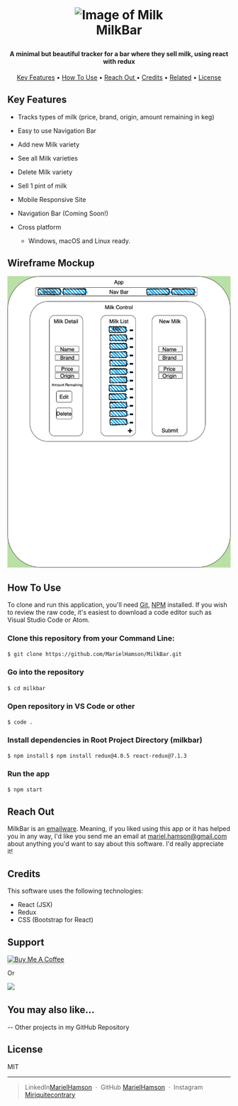 <h1 align="center">
  <br>
	
![Image of Milk](https://images.unsplash.com/photo-1563636619-e9143da7973b?ixlib=rb-1.2.1&ixid=eyJhcHBfaWQiOjEyMDd9&auto=format&fit=crop&w=701&q=80)
  <br>
MilkBar  <br>
</h1>

<h4 align="center">A minimal but beautiful tracker for a bar where they sell milk, using react with redux</h4>

<p align="center">
  <a href="#key-features">Key Features</a> •
  <a href="#how-to-use">How To Use</a> •
  <a href="#reach-out"> Reach Out </a> •
  <a href="#credits">Credits</a> •
  <a href="#you-may-also-like">Related</a> •
  <a href="#license">License</a>
</p>

## Key Features

- Tracks types of milk (price, brand, origin, amount remaining in keg)
- Easy to use Navigation Bar
- Add new Milk variety
- See all Milk varieties
- Delete Milk variety
- Sell 1 pint of milk
- Mobile Responsive Site
- Navigation Bar (Coming Soon!)

- Cross platform
  - Windows, macOS and Linux ready.

## Wireframe Mockup

![component mockup](public/milkbar-mockup.png)

## How To Use

To clone and run this application, you'll need [Git](https://git-scm.com), [NPM](https://www.npmjs.com/get-npm) installed. If you wish to review the raw code, it's easiest to download a code editor such as Visual Studio Code or Atom.

### Clone this repository from your Command Line:

`$ git clone https://github.com/MarielHamson/MilkBar.git`

### Go into the repository

`$ cd milkbar`

### Open repository in VS Code or other

`$ code .`

### Install dependencies in Root Project Directory (milkbar)

`$ npm install`
`$ npm install redux@4.0.5 react-redux@7.1.3`

### Run the app

`$ npm start`

## Reach Out

MilkBar is an [emailware](https://en.wiktionary.org/wiki/emailware). Meaning, if you liked using this app or it has helped you in any way, I'd like you send me an email at <mariel.hamson@gmail.com> about anything you'd want to say about this software. I'd really appreciate it!

## Credits

This software uses the following technologies:

- React (JSX)
- Redux
- CSS (Bootstrap for React)

## Support

<a href="https://www.buymeacoffee.com/" target="_blank"><img src="https://www.buymeacoffee.com/assets/img/custom_images/purple_img.png" alt="Buy Me A Coffee" style="height: 41px !important;width: 174px !important;box-shadow: 0px 3px 2px 0px rgba(190, 190, 190, 0.5) !important;-webkit-box-shadow: 0px 3px 2px 0px rgba(190, 190, 190, 0.5) !important;" ></a>

<p>Or</p>

<a href="https://www.patreon.com/">
	<img src="https://c5.patreon.com/external/logo/become_a_patron_button@2x.png" width="160">
</a>

## You may also like...

-- Other projects in my GitHub Repository

## License

MIT

---

> LinkedIn[MarielHamson](https://www.linkedin.com/MarielHamson) &nbsp;&middot;&nbsp;
> GitHub [MarielHamson](https://github.com/MarielHamson) &nbsp;&middot;&nbsp;
> Instagram [Miriquitecontrary](https://instagram.com/miriquitecontrary)

```

```
